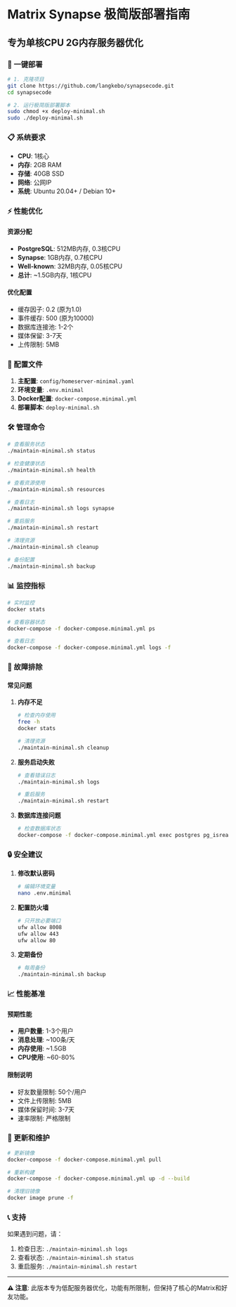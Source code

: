 # Matrix Synapse 极简版部署指南
## 专为单核CPU 2G内存服务器优化

### 🚀 一键部署

```bash
# 1. 克隆项目
git clone https://github.com/langkebo/synapsecode.git
cd synapsecode

# 2. 运行极简版部署脚本
sudo chmod +x deploy-minimal.sh
sudo ./deploy-minimal.sh
```

### 📋 系统要求

- **CPU**: 1核心
- **内存**: 2GB RAM
- **存储**: 40GB SSD
- **网络**: 公网IP
- **系统**: Ubuntu 20.04+ / Debian 10+

### ⚡ 性能优化

#### 资源分配
- **PostgreSQL**: 512MB内存, 0.3核CPU
- **Synapse**: 1GB内存, 0.7核CPU
- **Well-known**: 32MB内存, 0.05核CPU
- **总计**: ~1.5GB内存, 1核CPU

#### 优化配置
- 缓存因子: 0.2 (原为1.0)
- 事件缓存: 500 (原为10000)
- 数据库连接池: 1-2个
- 媒体保留: 3-7天
- 上传限制: 5MB

### 🔧 配置文件

1. **主配置**: `config/homeserver-minimal.yaml`
2. **环境变量**: `.env.minimal`
3. **Docker配置**: `docker-compose.minimal.yml`
4. **部署脚本**: `deploy-minimal.sh`

### 🛠️ 管理命令

```bash
# 查看服务状态
./maintain-minimal.sh status

# 检查健康状态
./maintain-minimal.sh health

# 查看资源使用
./maintain-minimal.sh resources

# 查看日志
./maintain-minimal.sh logs synapse

# 重启服务
./maintain-minimal.sh restart

# 清理资源
./maintain-minimal.sh cleanup

# 备份配置
./maintain-minimal.sh backup
```

### 📊 监控指标

```bash
# 实时监控
docker stats

# 查看容器状态
docker-compose -f docker-compose.minimal.yml ps

# 查看日志
docker-compose -f docker-compose.minimal.yml logs -f
```

### 🚨 故障排除

#### 常见问题

1. **内存不足**
   ```bash
   # 检查内存使用
   free -h
   docker stats
   
   # 清理资源
   ./maintain-minimal.sh cleanup
   ```

2. **服务启动失败**
   ```bash
   # 查看错误日志
   ./maintain-minimal.sh logs
   
   # 重启服务
   ./maintain-minimal.sh restart
   ```

3. **数据库连接问题**
   ```bash
   # 检查数据库状态
   docker-compose -f docker-compose.minimal.yml exec postgres pg_isready
   ```

### 🔒 安全建议

1. **修改默认密码**
   ```bash
   # 编辑环境变量
   nano .env.minimal
   ```

2. **配置防火墙**
   ```bash
   # 只开放必要端口
   ufw allow 8008
   ufw allow 443
   ufw allow 80
   ```

3. **定期备份**
   ```bash
   # 每周备份
   ./maintain-minimal.sh backup
   ```

### 📈 性能基准

#### 预期性能
- **用户数量**: 1-3个用户
- **消息处理**: ~100条/天
- **内存使用**: ~1.5GB
- **CPU使用**: ~60-80%

#### 限制说明
- 好友数量限制: 50个/用户
- 文件上传限制: 5MB
- 媒体保留时间: 3-7天
- 速率限制: 严格限制

### 🔄 更新和维护

```bash
# 更新镜像
docker-compose -f docker-compose.minimal.yml pull

# 重新构建
docker-compose -f docker-compose.minimal.yml up -d --build

# 清理旧镜像
docker image prune -f
```

### 📞 支持

如果遇到问题，请：
1. 检查日志: `./maintain-minimal.sh logs`
2. 查看状态: `./maintain-minimal.sh status`
3. 重启服务: `./maintain-minimal.sh restart`

---

**⚠️ 注意**: 此版本专为低配服务器优化，功能有所限制，但保持了核心的Matrix和好友功能。